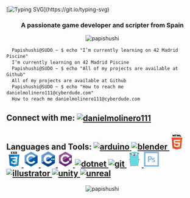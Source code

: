 [![Typing SVG](https://readme-typing-svg.herokuapp.com/?lines=Papishushi@SUDO~$+echo+"Hi+I'm+Daniel+!")](https://git.io/typing-svg)
<h3 align="center">A passionate game developer and scripter from Spain</h3>

<p align="center"> <img src="https://komarev.com/ghpvc/?username=papishushi&label=Profile%20views&color=0e75b6&style=flat" alt="papishushi" /> </p>

      Papishushi@SUDO ~ $ echo "I’m currently learning on 42 Madrid Piscine"
      I’m currently learning on 42 Madrid Piscine
      Papishushi@SUDO ~ $ echo "All of my projects are available at Github"
      All of my projects are available at Github
      Papishushi@SUDO ~ $ echo "How to reach me danielmolinero111@cyberdude.com"
      How to reach me danielmolinero111@cyberdude.com

<h2>Connect with me: <a href="https://linkedin.com/in/danielmolinero111" target="blank"><img align="center" src="https://raw.githubusercontent.com/rahuldkjain/github-profile-readme-generator/master/src/images/icons/Social/linked-in-alt.svg" alt="danielmolinero111" height="30" width="40" /></a></h2>

<h2>Languages and Tools: <a href="https://www.arduino.cc/" target="_blank" rel="noreferrer"> <img src="https://cdn.worldvectorlogo.com/logos/arduino-1.svg" alt="arduino" width="40" height="40"/> </a> <a href="https://www.autodesk.com/" target="_blank" rel="noreferrer"> <img src="https://damassets.autodesk.net/content/dam/autodesk/www/product-imagery/badge-75x75/3ds-max-badge-75x75.png" alt="blender" width="40" height="40"/> </a> <a href="https://www.w3.org/html/" target="_blank" rel="noreferrer"> <img src="https://raw.githubusercontent.com/devicons/devicon/master/icons/html5/html5-original-wordmark.svg" alt="html5" width="40" height="40"/> <a href="https://www.w3schools.com/css/" target="_blank" rel="noreferrer"> <img src="https://raw.githubusercontent.com/devicons/devicon/master/icons/css3/css3-original-wordmark.svg" alt="css3" width="40" height="40"/> </a> <a href="https://www.cprogramming.com/" target="_blank" rel="noreferrer"> <img src="https://raw.githubusercontent.com/devicons/devicon/master/icons/c/c-original.svg" alt="c" width="40" height="40"/> </a> <a href="https://www.w3schools.com/cpp/" target="_blank" rel="noreferrer"> <img src="https://raw.githubusercontent.com/devicons/devicon/master/icons/cplusplus/cplusplus-original.svg" alt="cplusplus" width="40" height="40"/> </a> <a href="https://www.w3schools.com/cs/" target="_blank" rel="noreferrer"> <img src="https://raw.githubusercontent.com/devicons/devicon/master/icons/csharp/csharp-original.svg" alt="csharp" width="40" height="40"/> </a> <a href="https://dotnet.microsoft.com/" target="_blank" rel="noreferrer"> <img src="https://docs.microsoft.com/en-gb/dotnet/media/dotnet-logo.png" alt="dotnet" width="40" height="40"/> </a> <a href="https://git-scm.com/" target="_blank" rel="noreferrer"> <img src="https://www.vectorlogo.zone/logos/git-scm/git-scm-icon.svg" alt="git" width="40" height="40"/> </a> <a href="https://golang.org" target="_blank" rel="noreferrer"> <img src="https://raw.githubusercontent.com/devicons/devicon/master/icons/go/go-original.svg" alt="go" width="40" height="40"/> </a> <a href="https://www.photoshop.com/en" target="_blank" rel="noreferrer"> <img src="https://raw.githubusercontent.com/devicons/devicon/master/icons/photoshop/photoshop-line.svg" alt="photoshop" width="40" height="40"/> </a> </a> <a href="https://www.adobe.com/in/products/illustrator.html" target="_blank" rel="noreferrer"> <img src="https://www.vectorlogo.zone/logos/adobe_illustrator/adobe_illustrator-icon.svg" alt="illustrator" width="40" height="40"/> </a><a href="https://unity.com/" target="_blank" rel="noreferrer"> <img src="https://unity3d.com/profiles/unity3d/themes/unity/images/pages/branding_trademarks/unity-tab.png" alt="unity" width="40" height="40"/> </a> <a href="https://unrealengine.com/" target="_blank" rel="noreferrer"> <img src="https://ashesofcreation.wiki/images/thumb/8/83/unreal-engine-logo.png/250px-unreal-engine-logo.png" alt="unreal" width="40" height="40"/> </a></h2>
    
<p align="center"><img align="center" src="https://github-readme-stats.vercel.app/api/top-langs?username=papishushi&show_icons=true&locale=en&layout=extended" alt="papishushi" /></p>
